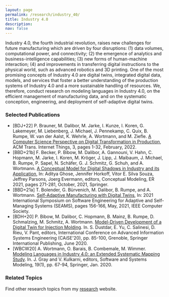 ```yaml
---
layout: page
permalink: /research/industry_40/
title: Industry 4.0 
description: 
nav: false
---
```


Industry 4.0, the fourth industrial revolution, raises new challenges for future manufacturing which are driven by four disruptions: (1) data volumes, computational power, and connectivity; (2) the emergence of analytics and business-intelligence capabilities; (3) new forms of human-machine interaction; (4) and improvements in transferring digital instructions to the physical world, such as advanced robotics and 3D printing. One of the most promising concepts of Industry 4.0 are digital twins, integrated digital data, models, and services that foster a better understanding of the production systems of Industry 4.0 and a more sustainable handling of resources. We, therefore, conduct research on modeling languages in Industry 4.0, on the efficient management of manufacturing data, and on the systematic conception, engineering, and deployment of self-adaptive digital twins.

### Selected Publications

- [BDJ+22] P. Brauner, M. Dalibor, M. Jarke, I. Kunze, I. Koren, G. Lakemeyer, M. Liebenberg, J. Michael, J. Pennekamp, C. Quix, B. Rumpe, W. van der Aalst, K. Wehrle, A. Wortmann, and M. Ziefle. [A Computer Science Perspective on Digital Transformation in Production](../../downloads/paper/A_Computer_Science_Perspective_on_Digital_Transformation_in_Production.pdf), ACM 
Trans. Internet Things, 3, pages 1-32, February, 2022.
- [BBD+21b] F. Becker, P. Bibow, M. Dalibor, A. Gannouni, V. Hahn, C. Hopmann, M. Jarke, I. Koren, M. Kröger, J. Lipp, J. Maibaum, J. Michael, B. Rumpe, P. Sapel, N. Schäfer, G. J. Schmitz, G. Schuh, and A. Wortmann. [A Conceptual Model for Digital Shadows in Industry and its Application](../../downloads/paper/A_Conceptual_Model_For_Digital_Shadows.pdf), In: Aditya Ghose, Jennifer Horkoff, Vitor E. Silva Souza, Jeffrey Parsons, Joerg Evermann, editors, Conceptual Modeling, ER 2021, pages 271-281, October, 2021, Springer.
- [BBD+21a] T. Bolender, G. Bürvenich, M. Dalibor, B. Rumpe, and A. Wortmann. [Self-Adaptive Manufacturing with Digital Twins](../../downloads/paper/Self_Adaptive_Manufacturing_with_Digital_Twins.pdf), In: 2021 International Symposium on Software Engineering for Adaptive and Self-Managing Systems (SEAMS), pages 156-166, May, 2021, IEEE Computer Society.
- [BDH+20] P. Bibow, M. Dalibor, C. Hopmann, B. Mainz, B. Rumpe, D. Schmalzing, M. Schmitz, A. Wortmann. [Model-Driven Development of a Digital Twin for Injection Molding](../../downloads/paper/Model_Driven_Development_of_a_Digital_Twin_for_Injection_Molding.pdf). In. S. Dustdar, E. Yu, C. Salinesi, D. Rieu, V. Pant, editors, International Conference on Advanced Information Systems Engineering (CAiSE'20), pp. 85-100, Grenoble, Springer International Publishing, June 2020. 
- [WBCW20] A. Wortmann, O. Barais, B. Combemale, M. Wimmer. [Modeling Languages in Industry 4.0: an Extended Systematic Mapping Study](../../downloads/paper/Modeling_Languages_in_Industry_4.0__an_Extended_Systematic_Mapping_Study.pdf). In. J. Gray and V. Kulkarni, editors, Software and Systems Modeling, 19(1), pp. 67-94, Springer, Jan. 2020. 


### Related Topics

Find other research topics from my [research](../../research/) website.